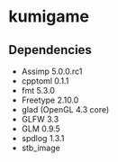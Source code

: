 # kumigame

## Dependencies

- Assimp 5.0.0.rc1
- cpptoml 0.1.1
- fmt 5.3.0
- Freetype 2.10.0
- glad (OpenGL 4.3 core)
- GLFW 3.3
- GLM 0.9.5
- spdlog 1.3.1
- stb_image
